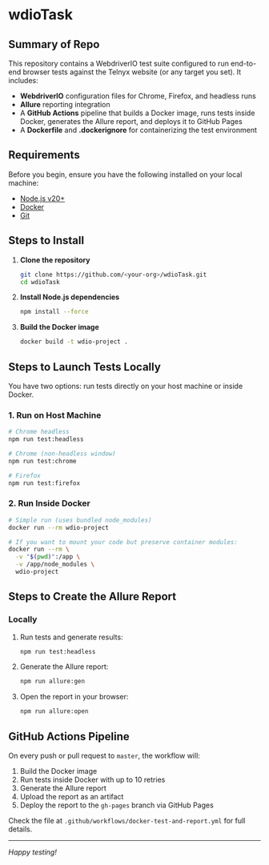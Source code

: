 # wdioTask

## Summary of Repo

This repository contains a WebdriverIO test suite configured to run end-to-end browser tests against the Telnyx website (or any target you set). It includes:

* **WebdriverIO** configuration files for Chrome, Firefox, and headless runs
* **Allure** reporting integration
* A **GitHub Actions** pipeline that builds a Docker image, runs tests inside Docker, generates the Allure report, and deploys it to GitHub Pages
* A **Dockerfile** and **.dockerignore** for containerizing the test environment

## Requirements

Before you begin, ensure you have the following installed on your local machine:

* [Node.js v20+](https://nodejs.org/)
* [Docker](https://www.docker.com/products/docker-desktop)
* [Git](https://git-scm.com/)

## Steps to Install

1. **Clone the repository**

   ```bash
   git clone https://github.com/<your-org>/wdioTask.git
   cd wdioTask
   ```

2. **Install Node.js dependencies**

   ```bash
   npm install --force
   ```

3. **Build the Docker image**

   ```bash
   docker build -t wdio-project .
   ```

## Steps to Launch Tests Locally

You have two options: run tests directly on your host machine or inside Docker.

### 1. Run on Host Machine

```bash
# Chrome headless
npm run test:headless

# Chrome (non-headless window)
npm run test:chrome

# Firefox
npm run test:firefox
```

### 2. Run Inside Docker

```bash
# Simple run (uses bundled node_modules)
docker run --rm wdio-project

# If you want to mount your code but preserve container modules:
docker run --rm \
  -v "$(pwd)":/app \
  -v /app/node_modules \
  wdio-project
```

## Steps to Create the Allure Report

### Locally

1. Run tests and generate results:

   ```bash
   npm run test:headless
   ```
2. Generate the Allure report:

   ```bash
   npm run allure:gen
   ```
3. Open the report in your browser:

   ```bash
   npm run allure:open
   ```

## GitHub Actions Pipeline

On every push or pull request to `master`, the workflow will:

1. Build the Docker image
2. Run tests inside Docker with up to 10 retries
3. Generate the Allure report
4. Upload the report as an artifact
5. Deploy the report to the `gh-pages` branch via GitHub Pages

Check the file at `.github/workflows/docker-test-and-report.yml` for full details.

---

*Happy testing!*
